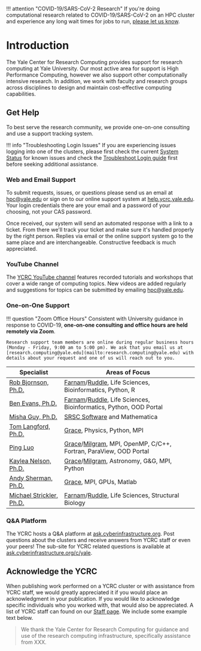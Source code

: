 !!! attention "COVID-19/SARS-CoV-2 Research"
    If you're doing computational research related to COVID-19/SARS-CoV-2 on an HPC cluster and experience any long wait times for jobs to run, [please let us know](mailto:hpc@yale.edu).

# Introduction

The Yale Center for Research Computing provides support for research computing at Yale University. Our most active area for support is High Performance Computing, however we also support other computationally intensive research.  In addition, we work with faculty and research groups across disciplines to design and maintain cost-effective computing capabilities.

## Get Help

To best serve the research community, we provide one-on-one consulting and use a support tracking system.

!!! info "Troubleshooting Login Issues"
    If you are experiencing issues logging into one of the clusters, please first check the current [System Status](http://research.computing.yale.edu/system-status) for known issues and check the [Troubleshoot Login guide](/clusters-at-yale/troubleshoot) first before seeking additional assistance.

### Web and Email Support

To submit requests, issues, or questions please send us an email at [hpc@yale.edu](mailto:hpc@yale.edu) or sign on to our online support system at [help.ycrc.yale.edu](https://help.ycrc.yale.edu). Your login credentials there are your email and a password of your choosing, not your CAS password.

Once received, our system will send an automated response with a link to a ticket. From there we'll track your ticket and make sure it's handled properly by the right person. Replies via email or the online support system go to the same place and are interchangeable. Constructive feedback is much appreciated.

### YouTube Channel

The [YCRC YouTube channel](https://ycrc.yale.edu/youtube) features recorded tutorials and workshops that cover a wide range of computing topics.
New videos are added regularly and suggestions for topics can be submitted by emailing [hpc@yale.edu](mailto:hpc@yale.edu).

### One-on-One Support

!!! question "Zoom Office Hours"
    Consistent with University guidance in response to COVID-19, <strong>one-on-one consulting and office hours are held remotely via Zoom</strong>.

    Research support team members are online during regular business hours (Monday - Friday, 9:00 am to 5:00 pm). We ask that you email us at [research.computing@yale.edu](mailto:research.computing@yale.edu) with details about your request and one of us will reach out to you.

|Specialist|Areas of Focus|
|--- |--- |
|[Rob Bjornson, Ph.D.](https://research.computing.yale.edu/about/leadership-team/robert-bjornson)|[Farnam](/clusters-at-yale/clusters/farnam)/[Ruddle](/clusters-at-yale/clusters/ruddle), Life Sciences, Bioinformatics, Python, R|
|[Ben Evans, Ph.D.](https://research.computing.yale.edu/about/staff/benjamin-evans)|[Farnam](/clusters-at-yale/clusters/farnam)/[Ruddle](/clusters-at-yale/clusters/ruddle), Life Sciences, Bioinformatics, Python, OOD Portal|
|[Misha Guy, Ph.D.](https://research.computing.yale.edu/about/staff/misha-guy)|[SRSC Software](https://research.computing.yale.edu/services/science-research-software-core) and Mathematica|
|[Tom Langford, Ph.D.](https://research.computing.yale.edu/about/research-scientists-staff/thomas-langford)|[Grace](/clusters-at-yale/clusters/grace), Physics, Python, MPI|
|[Ping Luo](https://research.computing.yale.edu/about/staff/ping-luo)|[Grace](/clusters-at-yale/clusters/grace)/[Milgram](/clusters-at-yale/clusters/milgram), MPI, OpenMP, C/C++, Fortran, ParaView, OOD Portal|
|[Kaylea Nelson, Ph.D.](https://research.computing.yale.edu/about/staff/kaylea-nelson)|[Grace](/clusters-at-yale/clusters/grace)/[Milgram](/clusters-at-yale/clusters/milgram), Astronomy, G&G, MPI, Python|
|[Andy Sherman, Ph.D.](https://research.computing.yale.edu/about/leadership-team/andrew-sherman)|[Grace](/clusters-at-yale/clusters/grace), MPI, GPUs, Matlab|
|[Michael Strickler, Ph.D.](https://research.computing.yale.edu/about/staff/michael-strickler)|[Farnam](/clusters-at-yale/clusters/farnam)/[Ruddle](/clusters-at-yale/clusters/ruddle), Life Sciences, Structural Biology|


### Q&A Platform

The YCRC hosts a Q&A platform at [ask.cyberinfrastructure.org](http://ask.cyberinfrastructure.org). Post questions about the clusters and receive answers from YCRC staff or even your peers! The sub-site for YCRC related questions is available at [ask.cyberinfrastructure.org/c/yale](http://ask.cyberinfrastructure.org/c/yale).

## Acknowledge the YCRC

When publishing work performed on a YCRC cluster or with assistance from YCRC staff, we would greatly appreciated it if you would place an acknowledgment in your publication. If you would like to acknowledge specific individuals who you worked with, that would also be appreciated. A list of YCRC staff can found on our <a href="https://research.computing.yale.edu/about/staff">Staff page</a>. We include some example text below. 


> We thank the Yale Center for Research Computing for guidance and use of the research computing infrastructure, specifically assistance from XXX.
